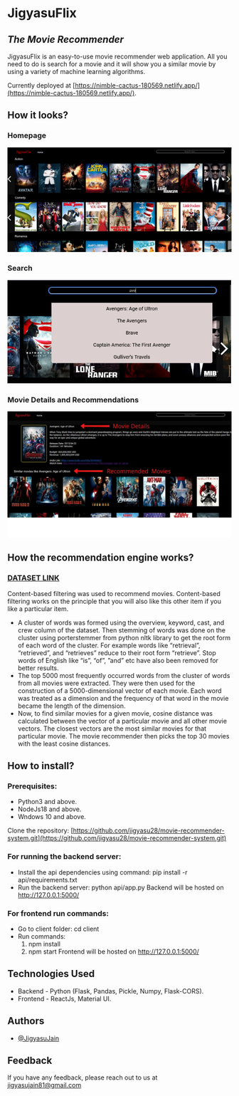 
# JigyasuFlix
## _The Movie Recommender_



JigyasuFlix is an easy-to-use movie recommender web application. All you need to do is search for a movie and it will show you a similar movie by using a variety of machine learning algorithms.

Currently deployed at [https://nimble-cactus-180569.netlify.app/](https://nimble-cactus-180569.netlify.app/).


## How it looks?

### Homepage
![](screenshots/1.png)
### Search
![](screenshots/2.png)
### Movie Details and Recommendations
![](screenshots/3.jpg)


## How the recommendation engine works?
### [DATASET LINK](https://www.kaggle.com/datasets/tmdb/tmdb-movie-metadata?select=tmdb_5000_credits.csv)
Content-based filtering was used to recommend movies. Content-based filtering works on the principle that you will also like this other item if you like a particular item. 
* A cluster of words was formed using the overview, keyword, cast, and crew column of the dataset. Then stemming of words was done on the cluster using porterstemmer from python nltk library to get the root form of each word of the cluster. For example words like “retrieval”, “retrieved”, and “retrieves” reduce to their root form “retrieve”. Stop words of English like “is”, “of”, ”and” etc have also been removed for better results.
* The top 5000 most frequently occurred words from the cluster of words from all movies were extracted. They were then used for the construction of a 5000-dimensional vector of each movie. Each word was treated as a dimension and the frequency of that word in the movie became the length of the dimension. 
* Now, to find similar movies for a given movie, cosine distance was calculated between the vector of a particular movie and all other movie vectors. The closest vectors are the most similar movies for that particular movie. The movie recommender then picks the top 30 movies with the least cosine distances.

## How to install?

### Prerequisites: 
* Python3 and above.
* NodeJs18 and above.
* Wndows 10 and above.

Clone the repository: [https://github.com/jigyasu28/movie-recommender-system.git](https://github.com/jigyasu28/movie-recommender-system.git)
### For running the backend server:
* Install the api dependencies using command: pip install -r api/requirements.txt
* Run the backend server: python api/app.py
Backend will be hosted on http://127.0.0.1:5000/
### For frontend run commands:
* Go to client folder: cd client
* Run commands: 
   1. npm install
   2. npm start
Frontend will be hosted on http://127.0.0.1:5000/
## Technologies Used
* Backend - Python (Flask, Pandas, Pickle, Numpy, Flask-CORS).
* Frontend - ReactJs, Material UI.
## Authors

- [@JigyasuJain](https://github.com/jigyasu_28)


## Feedback

If you have any feedback, please reach out to us at jigyasujain81@gmail.com
